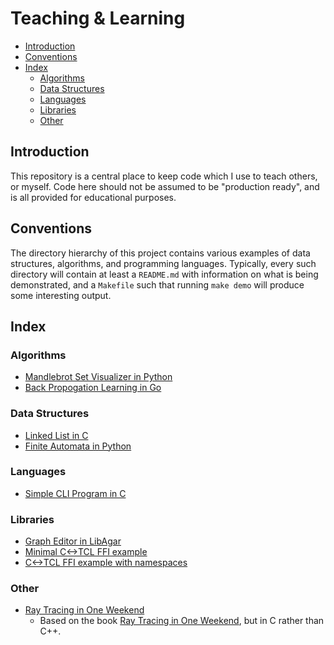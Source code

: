 # Teaching & Learning


<!-- vim-markdown-toc GFM -->

* [Introduction](#introduction)
* [Conventions](#conventions)
* [Index](#index)
    * [Algorithms](#algorithms)
    * [Data Structures](#data-structures)
    * [Languages](#languages)
    * [Libraries](#libraries)
    * [Other](#other)

<!-- vim-markdown-toc -->

## Introduction

This repository is a central place to keep code which I use to teach others, or
myself. Code here should not be assumed to be "production ready", and is all
provided for educational purposes.

## Conventions

The directory hierarchy of this project contains various examples of data
structures, algorithms, and programming languages. Typically, every such
directory will contain at least a `README.md` with information on what is being
demonstrated, and a `Makefile` such that running `make demo` will produce some
interesting output.

## Index

### Algorithms

* [Mandlebrot Set Visualizer in Python](./algorithms/mandlebrot)
* [Back Propogation Learning in Go](./algorithms/backprop)

### Data Structures

* [Linked List in C](./data_structures/linked_list)
* [Finite Automata in Python](./data_structures/simple_fa)

### Languages

* [Simple CLI Program in C](./languages/c/simple-cli)

### Libraries

* [Graph Editor in LibAgar](./libraries/libagar/graph_editor)
* [Minimal C<->TCL FFI example](./libraries/tcl/minimal)
* [C<->TCL FFI example with namespaces](./libraries/tcl/package)

### Other

* [Ray Tracing in One Weekend](./raytracing)
	* Based on the book [Ray Tracing in One Weekend](https://raytracing.github.io/books/RayTracingInOneWeekend.html), but in C rather than C++.
